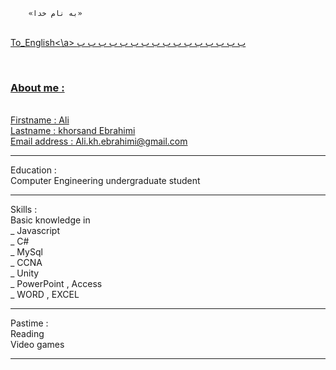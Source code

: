 		«به نام خدا» 
</br>
<a href=#"v">To_English<\a>
ب
ب
ب
ب
ب
ب
ب
ب
ب
ب
ب
ب
ب
ب
ب
ب

‌<h3 id="v">About me :</h3></br>
Firstname : Ali </br>
Lastname  : khorsand Ebrahimi</br>
Email address : Ali.kh.ebrahimi@gmail.com </br>
<hr>
Education :</br>
Computer Engineering undergraduate student
<hr>
Skills :</br>
Basic knowledge in </br>
_ Javascript  </br>
_ C#</br>
_ MySql </br>
_ CCNA  </br>
_ Unity </br>
_ PowerPoint , Access </br>
_ WORD , EXCEL  </br>
<hr>
Pastime :</br>
Reading </br>
Video games </br>
<hr>
